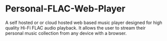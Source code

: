 # Personal-FLAC-Web-Player
A self hosted or or cloud hosted web based music player designed for high quality Hi-Fi FLAC audio playback. It allows the user to stream their personal music collection from any device with a browser.
